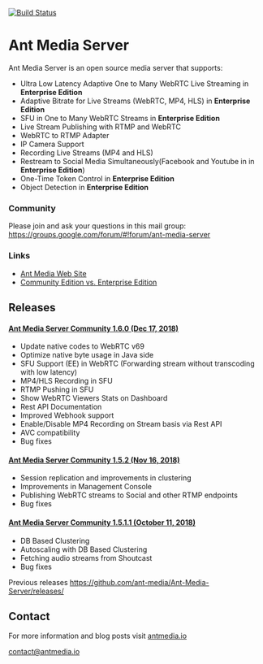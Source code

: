 [![Build Status](https://travis-ci.org/ant-media/Ant-Media-Server.svg?branch=master)](https://travis-ci.org/ant-media/Ant-Media-Server)

Ant Media Server 
====

Ant Media Server is an open source media server that supports:

 * Ultra Low Latency Adaptive One to Many WebRTC Live Streaming in **Enterprise Edition**
 * Adaptive Bitrate for Live Streams (WebRTC, MP4, HLS) in **Enterprise Edition**
 * SFU in One to Many WebRTC Streams in **Enterprise Edition**
 * Live Stream Publishing with RTMP and WebRTC
 * WebRTC to RTMP Adapter
 * IP Camera Support
 * Recording Live Streams (MP4 and HLS)
 * Restream to Social Media Simultaneously(Facebook and Youtube in in **Enterprise Edition**)
 * One-Time Token Control in **Enterprise Edition**
 * Object Detection in **Enterprise Edition**
 
 ### Community
 Please join and ask your questions in this mail group: https://groups.google.com/forum/#!forum/ant-media-server

 ### Links
 
 * [Ant Media Web Site](https://antmedia.io)
 * [Community Edition vs. Enterprise Edition](https://antmedia.io/#comparison_table)
 

## Releases 

 #### [Ant Media Server Community 1.6.0 (Dec 17, 2018)](https://github.com/ant-media/Ant-Media-Server/releases/download/release-1.6.0/ant-media-server-community-1.6.0-181216_1551.zip)
  * Update native codes to WebRTC v69
  * Optimize native byte usage in Java side
  * SFU Support (EE) in WebRTC (Forwarding stream without transcoding with low latency)
  * MP4/HLS Recording in SFU
  * RTMP Pushing in SFU
  * Show WebRTC Viewers Stats on Dashboard
  * Rest API Documentation
  * Improved Webhook support
  * Enable/Disable MP4 Recording on Stream basis via Rest API
  * AVC compatibility
  * Bug fixes


 #### [Ant Media Server Community 1.5.2 (Nov 16, 2018)](https://github.com/ant-media/Ant-Media-Server/releases/download/ams-v1.5.2/ant-media-server-community-1.5.2-181116_1126.zip)
 * Session replication and improvements in clustering
 * Improvements in Management Console
 * Publishing WebRTC streams to Social and other RTMP endpoints
 * Bug fixes

 #### [Ant Media Server Community 1.5.1.1 (October 11, 2018)](https://github.com/ant-media/Ant-Media-Server/releases/download/ams-v1.5.1.1/ant-media-server-community-1.5.1.1-181011_1410.zip)
* DB Based Clustering
* Autoscaling with DB Based Clustering
* Fetching audio streams from Shoutcast
* Bug fixes

Previous releases
https://github.com/ant-media/Ant-Media-Server/releases/

## Contact 

 For more information and blog posts visit [antmedia.io](https://antmedia.io)
 
 [contact@antmedia.io](mailto:contact@antmedia.io)
 
